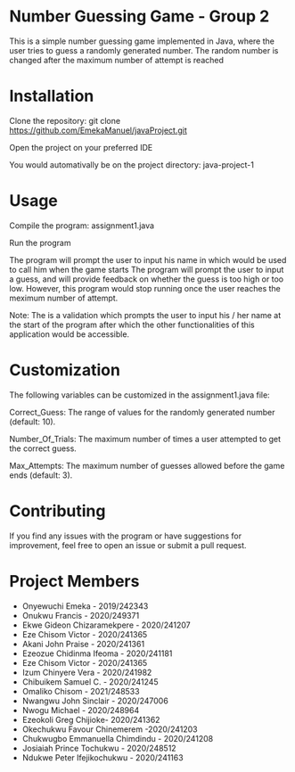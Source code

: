 # Number Guessing Game - Group 2

This is a simple number guessing game implemented in Java, where the user tries to guess a randomly generated number.
The random number is changed after the maximum number of attempt is reached

# Installation

Clone the repository: git clone https://github.com/EmekaManuel/javaProject.git

Open the project on your preferred IDE

You would automativally be on the project directory: java-project-1

# Usage

Compile the program: assignment1.java

Run the program

The program will prompt the user to input his name in which would be used to call him when the game starts
The program will prompt the user to input a guess, and will provide feedback on whether the guess is too high or too low. However, this program would stop running once the user reaches the meximum number of attempt.

Note: The is a validation which prompts the user to input his / her name at the start of the program after which the other functionalities of this application would be accessible.

# Customization

The following variables can be customized in the assignment1.java file:

Correct_Guess: The range of values for the randomly generated number (default: 10).

Number_Of_Trials: The maximum number of times a user attempted to get the correct guess.

Max_Attempts: The maximum number of guesses allowed before the game ends (default: 3).

# Contributing

If you find any issues with the program or have suggestions for improvement, feel free to open an issue or submit a pull request.

# Project Members

- Onyewuchi Emeka - 2019/242343
- Onukwu Francis - 2020/249371
- Ekwe Gideon Chizaramekpere - 2020/241207
- Eze Chisom Victor - 2020/241365
- Akani John Praise - 2020/241361
- Ezeozue Chidinma Ifeoma - 2020/241181
- Eze Chisom Victor - 2020/241365
- Izum Chinyere Vera - 2020/241982
- Chibuikem Samuel C. - 2020/241245
- Omaliko Chisom - 2021/248533
- Nwangwu John Sinclair - 2020/247006
- Nwogu Michael - 2020/248964
- Ezeokoli Greg Chijioke- 2020/241362
- Okechukwu Favour Chinemerem -2020/241203
- Chukwugbo Emmanuella Chimdindu - 2020/241208
- Josiaiah Prince Tochukwu - 2020/248512
- Ndukwe Peter Ifejikochukwu - 2020/241163
